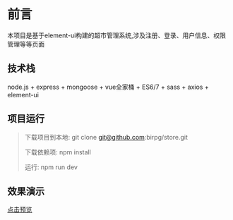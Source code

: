 # 前言

本项目是基于element-ui构建的超市管理系统,涉及注册、登录、用户信息、权限管理等等页面

## 技术栈

node.js + express  + mongoose + vue全家桶 + ES6/7 + sass + axios + element-ui

## 项目运行

> 下载项目到本地: git clone git@github.com:birpg/store.git
>
> 下载依赖项: npm install
>
> 运行: npm run dev

## 效果演示

[点击预览](https://store-vue.herokuapp.com/login)
